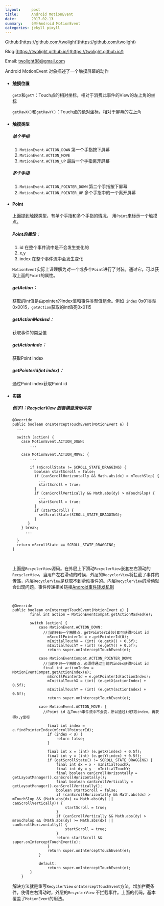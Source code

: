 ```yaml
---
layout:     post
title:      Android MotionEvent
date:       2017-02-13
summary:    分析Android MotionEvent
categories: jekyll pixyll
---
```


Github:[https://github.com/twolight](https://github.com/twolight)

Blog:[https://twolight.github.io/](https://twolight.github.io/)

Email: [twolight88@gmail.com](twolight88@gmail.com)



Android MotionEvent 对象描述了一个触摸屏幕的动作

* #### 触摸位置

  ``getX``和``getY``：Touch点的相对坐标，相对于消费此事件的View的左上角的坐标

  `getRawX()`和`getRawY()`：Touch点的绝对坐标，相对于屏幕的左上角

* #### 触摸类型

  ##### 单个手指

  1. ``MotionEvent.ACTION_DOWN`` 第一个手指按下屏幕
  2. ``MotionEvent.ACTION_MOVE``
  3. ``MotionEvent.ACTION_UP`` 最后一个手指离开屏幕


  ##### 多个手指

  1. ``MotionEvent.ACTION_POINTER_DOWN`` 第二个手指按下屏幕
  2. ``MotionEvent.ACTION_POINTER_UP`` 多个手指中的一个离开屏幕


* #### Point

  上面提到触摸类型，有单个手指和多个手指的情况， 用``Point``来标示一个触摸点。

  ##### Point的属性：

  1. id  在整个事件流中是不会发生变化的
  2. x,y
  3. index  在整个事件流中会发生变化

  ``MotionEvent``实际上课理解为对一个或多个``Point``进行了封装。通过它，可以获取上面的``Point``的属性。

  ##### getAction：

  获取的int值是由pointer的index值和事件类型值组合。例如`` index`` 0x01类型 0x0015，``getAction``获取的int值死0x0115

  ##### getActionMasked：

  获取事件的类型值

  ##### getActionInde：

  获取Point index

  ##### getPointerId(int index)：

  通过Point index获取Point id 

* #### 实践

  ##### 例子1：RecyclerView 嵌套横竖滑动冲突

  ````
  @Override
  public boolean onInterceptTouchEvent(MotionEvent e) {  
    ...

    switch (action) {
      case MotionEvent.ACTION_DOWN:
          ...

      case MotionEvent.ACTION_MOVE: {
          ...

          if (mScrollState != SCROLL_STATE_DRAGGING) {
            boolean startScroll = false;
            if (canScrollHorizontally && Math.abs(dx) > mTouchSlop) {
              ...
              startScroll = true;
            }
            if (canScrollVertically && Math.abs(dy) > mTouchSlop) {
              ...
              startScroll = true;
            }
            if (startScroll) {
              setScrollState(SCROLL_STATE_DRAGGING);
            }
         }
      } break;
        ...

    }
    return mScrollState == SCROLL_STATE_DRAGGING;
  }
  ````

  ​

  上面是``RecyclerView``源码。在外层上下滑动``RecyclerView``嵌套左右滑动的 ``RecyclerView``，当用户左右滑动的时候，外层的``RecyclerView``将拦截了事件的传递，内层``RecyclerView``是获取不到滑动事件的。内层``RecyclerView``的滑动就会出现问题。事件传递相关链接[Android事件转发机制](https://twolight.github.io/jekyll/pixyll/2017/02/13/Android-Touch-Event-Dispatch/)

  ​

  ````
  @Override
  public boolean onInterceptTouchEvent(MotionEvent e) {
          final int action = MotionEventCompat.getActionMasked(e);
          
          switch (action) {
              case MotionEvent.ACTION_DOWN:
              	//当前只有一个触摸点，getPointerId(0)即可获得Point id
                  mScrollPointerId = e.getPointerId(0);
                  mInitialTouchX = (int) (e.getX() + 0.5f);
                  mInitialTouchY = (int) (e.getY() + 0.5f);
                  return super.onInterceptTouchEvent(e);

              case MotionEventCompat.ACTION_POINTER_DOWN:
              	//当前不只一个触摸点，必须得通过当前的index获得Point id
              	final int actionIndex = MotionEventCompat.getActionIndex(e);
                  mScrollPointerId = e.getPointerId(actionIndex);
                  mInitialTouchX = (int) (e.getX(actionIndex) + 0.5f);
                  mInitialTouchY = (int) (e.getY(actionIndex) + 0.5f);
                  return super.onInterceptTouchEvent(e);

              case MotionEvent.ACTION_MOVE: {
              	//Point id 在Touch事件流中不会变，所以通过id获取index，再获得x,y坐标
              	
                  final int index = e.findPointerIndex(mScrollPointerId);
                  if (index < 0) {
                      return false;
                  }

                  final int x = (int) (e.getX(index) + 0.5f);
                  final int y = (int) (e.getY(index) + 0.5f);
                  if (getScrollState() != SCROLL_STATE_DRAGGING) {
                      final int dx = x - mInitialTouchX;
                      final int dy = y - mInitialTouchY;
                      final boolean canScrollHorizontally = getLayoutManager().canScrollHorizontally();
                      final boolean canScrollVertically = getLayoutManager().canScrollVertically();
                      boolean startScroll = false;
                      if (canScrollHorizontally && Math.abs(dx) > mTouchSlop && (Math.abs(dx) >= Math.abs(dy) || canScrollVertically)) {
                          startScroll = true;
                      }
                      if (canScrollVertically && Math.abs(dy) > mTouchSlop && (Math.abs(dy) >= Math.abs(dx) || canScrollHorizontally)) {
                          startScroll = true;
                      }
                      return startScroll && super.onInterceptTouchEvent(e);
                  }
                  return super.onInterceptTouchEvent(e);
              }

              default:
                  return super.onInterceptTouchEvent(e);
          }
      }
  ````

  解决方法就是重写``RecyclerView`` ``onInterceptTouchEvent``方法，增加拦截条件。使得左右滑动时，外层的``RecyclerView`` 不拦截事件。上面的代码，基本覆盖了``MotionEvent``的用法。

  ​

  ​





